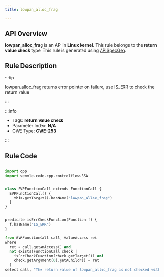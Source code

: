```yaml
---
title: lowpan_alloc_frag

---
```



## API Overview
**lowpan_alloc_frag** is an API in **Linux kernel**. This rule belongs to the **return value check** type. This rule is generated using [APISpecGen](../../tools/APISpecGen).
## Rule Description

:::tip

lowpan_alloc_frag returns error pointer on failure, use IS_ERR to check the return value

:::

:::info

- Tags: **return value check**
- Parameter Index: **N/A**
- CWE Type: **CWE-253**

:::

## Rule Code
```python

import cpp
import semmle.code.cpp.controlflow.SSA


class EVPFunctionCall extends FunctionCall {
  EVPFunctionCall() {
    this.getTarget().hasName("lowpan_alloc_frag")
  }
}


predicate isErrCheckFunction(Function f) {
  f.hasName("IS_ERR") 
}

from EVPFunctionCall call, ValueAccess ret
where
  ret = call.getAnAccess() and
  not exists(FunctionCall check |
    isErrCheckFunction(check.getTarget()) and
    check.getArgument(0).getAChild*() = ret
  )
select call, "The return value of lowpan_alloc_frag is not checked with IS_ERR."
    
```